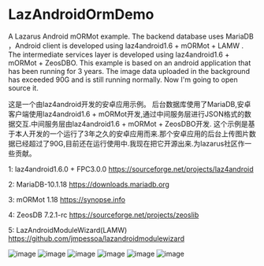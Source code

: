 # LazAndroidOrmDemo
A Lazarus Android mORMot example.
The backend database uses MariaDB ，Android client is developed using laz4android1.6 + mORMot + LAMW .
The intermediate services layer is developed using laz4android1.6 + mORMot + ZeosDBO.
This example is based on an android application that has been running for 3 years. The image data uploaded in the background has exceeded 90G and is still running normally.
Now I'm going to open source it.

这是一个由laz4android开发的安卓应用示例。
后台数据库使用了MariaDB,安卓客户端使用laz4android1.6 + mORMot开发,通过中间服务层进行JSON格式的数据交互.中间服务层由laz4android1.6 + mORMot + ZeosDBO开发.
这个示例是基于本人开发的一个运行了3年之久的安卓应用而来.那个安卓应用的后台上传图片数据已经超过了90G,目前还在运行使用中.我现在把它开源出来.为lazarus社区作一些贡献。

1: laz4android1.6.0 + FPC3.0.0
https://sourceforge.net/projects/laz4android

2: MariaDB-10.1.18
https://downloads.mariadb.org

3: mORMot 1.18
https://synopse.info

4: ZeosDB 7.2.1-rc
https://sourceforge.net/projects/zeoslib

5: LazAndroidModuleWizard(LAMW)
https://github.com/jmpessoa/lazandroidmodulewizard

![image](https://github.com/shenxh/LazAndroidOrmDemo/blob/master/screenshots/20190411_221426.png)
![image](https://github.com/shenxh/LazAndroidOrmDemo/blob/master/screenshots/20190411_221444.png)
![image](https://github.com/shenxh/LazAndroidOrmDemo/blob/master/screenshots/20190411_221452.png)
![image](https://github.com/shenxh/LazAndroidOrmDemo/blob/master/screenshots/20190411_221501.png)
![image](https://github.com/shenxh/LazAndroidOrmDemo/blob/master/screenshots/20190411_221515.png)
![image](https://github.com/shenxh/LazAndroidOrmDemo/blob/master/screenshots/20190412_210643.png)

